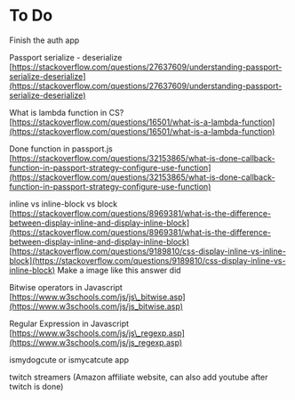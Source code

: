 # To Do

Finish the auth app

Passport serialize - deserialize  
[https://stackoverflow.com/questions/27637609/understanding-passport-serialize-deserialize](https://stackoverflow.com/questions/27637609/understanding-passport-serialize-deserialize)

What is lambda function in CS?  
[https://stackoverflow.com/questions/16501/what-is-a-lambda-function](https://stackoverflow.com/questions/16501/what-is-a-lambda-function)

Done function in passport.js  
[https://stackoverflow.com/questions/32153865/what-is-done-callback-function-in-passport-strategy-configure-use-function](https://stackoverflow.com/questions/32153865/what-is-done-callback-function-in-passport-strategy-configure-use-function)

inline vs inline-block vs block  
[https://stackoverflow.com/questions/8969381/what-is-the-difference-between-display-inline-and-display-inline-block](https://stackoverflow.com/questions/8969381/what-is-the-difference-between-display-inline-and-display-inline-block)  
[https://stackoverflow.com/questions/9189810/css-display-inline-vs-inline-block](https://stackoverflow.com/questions/9189810/css-display-inline-vs-inline-block) Make a image like this answer did

Bitwise operators in Javascript  
[https://www.w3schools.com/js/js\_bitwise.asp](https://www.w3schools.com/js/js_bitwise.asp)

Regular Expression in Javascript  
[https://www.w3schools.com/js/js\_regexp.asp](https://www.w3schools.com/js/js_regexp.asp)

ismydogcute or ismycatcute app

twitch streamers \(Amazon affiliate website, can also add youtube after twitch is done\)

